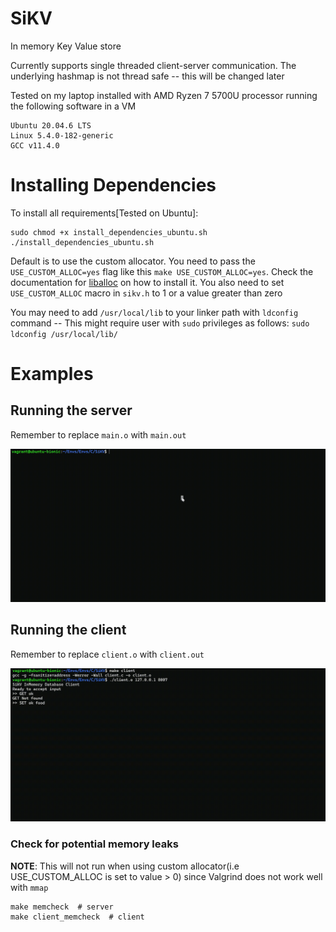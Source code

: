# SiKV
In memory Key Value store

Currently supports single threaded client-server communication. The underlying hashmap is not thread safe -- this will be changed later

Tested on my laptop installed with AMD Ryzen 7 5700U processor running the following software in a VM
```
Ubuntu 20.04.6 LTS
Linux 5.4.0-182-generic
GCC v11.4.0
```

# Installing Dependencies
To install all requirements[Tested on Ubuntu]:
```
sudo chmod +x install_dependencies_ubuntu.sh
./install_dependencies_ubuntu.sh
```

Default is to use the custom allocator. You need to pass the `USE_CUSTOM_ALLOC=yes` flag like this `make USE_CUSTOM_ALLOC=yes`. Check the documentation for [liballoc](https://github.com/misachi/allocator) on how to install it. You also need to set `USE_CUSTOM_ALLOC` macro in `sikv.h` to 1 or a value greater than zero

You may need to add `/usr/local/lib` to your linker path with `ldconfig` command -- This might require user with `sudo` privileges as follows: `sudo ldconfig /usr/local/lib/`

# Examples

## Running the server
Remember to replace `main.o` with `main.out`

![Server Demo](assets/sikv-server.gif)

## Running the client
Remember to replace `client.o` with `client.out`

![Client Demo](assets/sikv-client.gif)


### Check for potential memory leaks
**NOTE**: This will not run when using custom allocator(i.e USE_CUSTOM_ALLOC is set to value > 0) since Valgrind does not work well with `mmap`

```
make memcheck  # server
make client_memcheck  # client
```
